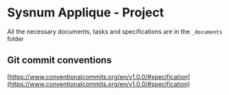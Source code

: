 # Sysnum Applique - Project

All the necessary documents, tasks and specifications are in the `_documents` folder

## Git commit conventions

[https://www.conventionalcommits.org/en/v1.0.0/#specification](https://www.conventionalcommits.org/en/v1.0.0/#specification)